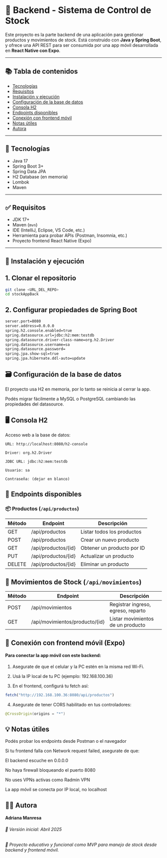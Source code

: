 # 🧾 Backend - Sistema de Control de Stock

Este proyecto es la parte backend de una aplicación para gestionar productos y movimientos de stock. Está construido con **Java y Spring Boot**, y ofrece una API REST para ser consumida por una app móvil desarrollada en **React Native con Expo**.

---

## 📚 Tabla de contenidos

- [Tecnologías](#-tecnologías)
- [Requisitos](#-requisitos)
- [Instalación y ejecución](#-instalación-y-ejecución)
- [Configuración de la base de datos](#-configuración-de-la-base-de-datos)
- [Consola H2](#-consola-h2)
- [Endpoints disponibles](#-endpoints-disponibles)
- [Conexión con frontend móvil](#-conexión-con-frontend-móvil)
- [Notas útiles](#-notas-útiles)
- [Autora](#-autora)

---

## 🚀 Tecnologías

- Java 17
- Spring Boot 3+
- Spring Data JPA
- H2 Database (en memoria)
- Lombok
- Maven

---

## ✅ Requisitos

- JDK 17+
- Maven (`mvn`)
- IDE (IntelliJ, Eclipse, VS Code, etc.)
- Herramienta para probar APIs (Postman, Insomnia, etc.)
- Proyecto frontend React Native (Expo)

---

## 🧰 Instalación y ejecución

## 1. Clonar el repositorio

```bash
git clone <URL_DEL_REPO>
cd stockAppBack
```
## 2. Configurar propiedades de Spring Boot
```bash
server.port=8080
server.address=0.0.0.0
spring.h2.console.enabled=true
spring.datasource.url=jdbc:h2:mem:testdb
spring.datasource.driver-class-name=org.h2.Driver
spring.datasource.username=sa
spring.datasource.password=
spring.jpa.show-sql=true
spring.jpa.hibernate.ddl-auto=update
```

## 🗃️ Configuración de la base de datos
El proyecto usa H2 en memoria, por lo tanto se reinicia al cerrar la app.

Podés migrar fácilmente a MySQL o PostgreSQL cambiando las propiedades del datasource.

## 🖥️ Consola H2
Acceso web a la base de datos:

    URL: http://localhost:8080/h2-console

    Driver: org.h2.Driver

    JDBC URL: jdbc:h2:mem:testdb

    Usuario: sa

    Contraseña: (dejar en blanco)


## 🔌 Endpoints disponibles
### 📦 Productos (`/api/productos`)

| Método | Endpoint               | Descripción                   |
|--------|------------------------|-------------------------------|
| GET    | /api/productos         | Listar todos los productos    |
| POST   | /api/productos         | Crear un nuevo producto       |
| GET    | /api/productos/{id}    | Obtener un producto por ID    |
| PUT    | /api/productos/{id}    | Actualizar un producto        |
| DELETE | /api/productos/{id}    | Eliminar un producto          |

## 🔁 Movimientos de Stock (`/api/movimientos`)

| Método | Endpoint                                | Descripción                                 |
|--------|-----------------------------------------|---------------------------------------------|
| POST   | /api/movimientos                        | Registrar ingreso, egreso, reparto          |
| GET    | /api/movimientos/producto/{id}          | Listar movimientos de un producto           |

## 📲 Conexión con frontend móvil (Expo)

#### Para conectar la app móvil con este backend:

1. Asegurate de que el celular y la PC estén en la misma red Wi-Fi.

2. Usá la IP local de tu PC (ejemplo: 192.168.100.36)

3. En el frontend, configurá tu fetch así:

```javascript 
fetch("http://192.168.100.36:8080/api/productos")
```

4. Asegurate de tener CORS habilitado en tus controladores:

```java
@CrossOrigin(origins = "*")
```

## 💡 Notas útiles

Podés probar los endpoints desde Postman o el navegador

Si tu frontend falla con Network request failed, asegurate de que:

El backend escuche en 0.0.0.0

No haya firewall bloqueando el puerto 8080

No uses VPNs activas como Radmin VPN

La app móvil se conecta por IP local, no localhost

## 👩‍💻 Autora

#### Adriana Manresa
###### 📅 Versión inicial: Abril 2025
###### 📌 Proyecto educativo y funcional como MVP para manejo de stock desde backend y frontend móvil.
